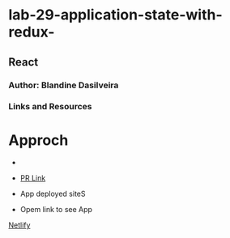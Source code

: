 # lab-29-application-state-with-redux-




##  React

### Author: Blandine Dasilveira

### Links and Resources


# Approch

- 





- [PR Link](https://github.com/blandine-401javascript/lab-29-application-state-with-redux-/pull/1)


-  App deployed siteS
- Opem link to see App  


[Netlify]()